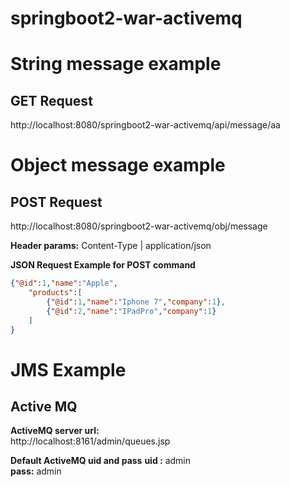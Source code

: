 # springboot2-war-activemq

# String message example
## GET Request
http://localhost:8080/springboot2-war-activemq/api/message/aa

# Object message example
## POST Request
http://localhost:8080/springboot2-war-activemq/obj/message

**Header params:** Content-Type | application/json

**JSON Request Example for POST command**
```json
{"@id":1,"name":"Apple",
	"products":[
		{"@id":1,"name":"Iphone 7","company":1},
		{"@id":2,"name":"IPadPro","company":1}
	]
}
```

# JMS Example
## Active MQ
**ActiveMQ server url:**  
http://localhost:8161/admin/queues.jsp

**Default ActiveMQ uid and pass**
**uid :** admin  
**pass:** admin 

